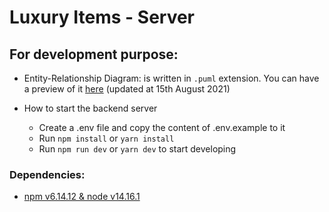 # Luxury Items - Server

## For development purpose:

- Entity-Relationship Diagram: is written in `.puml` extension. You can have a preview of it [here](http://www.plantuml.com/plantuml/png/d5THRnit37xFhn3wKY1OWHROKn_MjIas5DYmRCMsHu4-CMSXTzALefnvxVxxJ1qTqqgs07qoAOaVoUz8Ilw-C13NURgumCIHz-xtWkG-NpXN3uAFuI2LqdukPIN1Z2BVH2hiZze4Hi4PuYJ2iir9LY04mbAmo6B06wWJ-mdIM654kpPK8ap3NjO6Gc0C7bWGTi108iov9lPbmIJh2vHobobS_7CV_syunfnQ1jJ4DGSeGup74FMdJ7Ky_8HObWdsRLE0ZaWVwyORj79G3UBNe4l4kJ1C9jwtApdDXH8bc9P_wwcFGarERWEMWUB2CIVZvHhsyq7qFoDlSsZEvYOsb6RxsZrROB_0zEommFj55aJSGBfTJxrv8uZFtQiMcniWkItiqCsGzcvPFIXi-SRTRUE4xbM_qSmsEEKqEixDji4LMu3-F5x_7XdYT2fBnVIQGsZRFMqsmKsSffX6VyRmyu4mH7O3K70ntMJtmYN4875jqCsPq9K5XtWJXyFngolzY2ArYl_MXpX6BkiIvrjC0YkCtUFb9j4CB8MqHsuS_hSVPU6T1cpBeq-YorU36o9B0nK65lNlk9WoELN47vX29d_VxfUn-1tI8GOKi1lOPOgCVgY5yupaXosmds9X0tAbcoUO8yevo4wSMGZdxcBPTcZNb4CTU0rdMHKVWzLQZlrqkAnBE6dtXZECw2jDfG_Bj8Wvlo58GGk3SyYltP7T6UXMq8lNeBVtMqjbFm3PBFxKnBeXUigdF4pP7t-lW77Cj6_6PnGCkYDQRz_PNTgpLdsAFUl6qFVGtJlXodrsJkmDSIgh7zKonJ6c9_osezPfFydw43vo9XZniMBvLA6T5Rbm7cwVy7qmZmFQijPxIDbKJT5LLJRj0cmsXBi8BMAxGS0M_XSAsYrPf8QhefrasdcwhoqayfCpCE0KTqXxizXvjnFr4Sz0oYLdXiatlIT9HxH5qb1ECHgCzUQsEHk-WRW1gEFUl0_1slaFZBCrxXldL0qArQEy9Ox3X0q3LbaiZMAhaYDF-DgzUldI3LiW61X9rakTPo3nCkJ4s5A5ojjChL3i5omsnAQT5MVVZwQLftYBSfw0OngRhra-GWjW2uH-49RjSwYTz6QqchhgkL9SNnZe8SPwOmY4AKO3zpI2NXTVXt7LKkt7glrWbaRx6HOWALJbwiHay89ZNBpNllc_Pv8-ZaoN2V02oKvcYsNwu_6tIS32CQrJmvPbAFuQXjlZa5jMMMyeVQ5T4ywnpkwB-yYG0b0uY3_cAHW3ENcEgu_Dyg0oTTcuUdXRna5CpeVY3gOOl9Hj_nLANPPChED5h-BrSti8eZFGYAoFsfCkNCczKCD1ap0ghHGr1CA4Tx2PnDySKvphlFufECsPtW_Xfne9MmayVhMyZsN8LKiigD9tITV8Uiuujf5A2NFZfGlRFiHo7RR7dbZbHuZNshDX6OoVwb-LzcqK5l_1l3S5zFWthFqlCqO_lFsrxN-gMDG9f7A7TD-2SjY-4r-y-FAT4-dY_E7tRoDcT3Cn2CFWzqpnZ_9lr06Wknyjjj9y0hKlfwlZX2G832JkVQRtWVNjyIPs1ZZIGIUFoMfc1Su4219GAbdtzuoDGwbvpPdY6lVl-pZYdPFtQ7GnODnByyfeDTZ2aYv7IyaiWHHP9lPF0Wdu3tWfW2wSJiZIgiFWCAagIeiKIDYF870VXHJ6iJJrO_IuMwaChtrWLCCAV3Jub2c6m0I-jKQeQV6K5L46TC7BUKpOX-BmDibL2Bp4qJkAgigN5HXqsuqaq7958rQQv7Hz3Gl_iPVJlSadQkErMwMyxnL2FopwJB9zfI6hi6HeC3S-ud-qV3pc_G00) (updated at 15th August 2021)

- How to start the backend server

  - Create a .env file and copy the content of .env.example to it
  - Run `npm install` or `yarn install`
  - Run `npm run dev` or `yarn dev` to start developing

### Dependencies:

- [npm v6.14.12 & node v14.16.1](https://nodejs.org/download/release/v14.16.1/)

